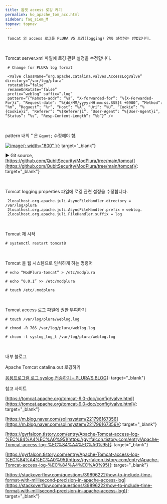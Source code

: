 ```yaml
---
title: 톰캣 access 로깅 켜기
permalink: ko_apache_tom_acc.html
sidebar: faq_siem_M
topnav: topnav
---
```


     Tomcat 의 access 로그를 PLURA V5 로깅(logging) 연동 설정하는 방법입니다.

<br />

Tomcat server.xml 파일에 로깅 관련 설정을 수정합니다.

     # Change for PLURA log format

     <Valve className=”org.apache.catalina.valves.AccessLogValve” directory=”/var/log/plura”
     rotatable=”false”
     renameOnRotate=”false”
     prefix=”weblog” suffix=”.log”
     pattern=”{“Remote-addr”: “%a”, “X-forwarded-for”: “%{X-Forwarded-For}i”, “Request-date”: “%{dd/MM/yyyy:HH:mm:ss.SSS}t +0900”, “Method”: “%m”, “Request”: “%r”, “Host”: “%A”, “Uri”: “%U”, “Cookie”: “%{Cookie}i”, “Referer”: “%{Referer}i”, “User-Agent”: “%{User-Agent}i”, “Status”: “%s”, “Resp-Content-Length”: “%b”}” />

<br />

 pattern 내의 ” 은 `&quot;` 수정해야 함.

[![image](/docs/images/Additianal/apache/1.png){: width="800" }](/docs/images/Additianal/apache/1.png){: target="_blank"}

▶ Git source, [https://github.com/QubitSecurity/ModPlura/tree/main/tomcat](https://github.com/QubitSecurity/ModPlura/tree/main/tomcat){: target="_blank"}

<br />

Tomcat logging.properties 파일에 로깅 관련 설정을 수정합니다.

     2localhost.org.apache.juli.AsyncFileHandler.directory = /var/log/plura
     2localhost.org.apache.juli.AsyncFileHandler.prefix = weblog.
     2localhost.org.apache.juli.FileHandler.suffix = log

<br />

Tomcat 재 시작

`# systemctl restart tomcat8`

<br />

Tomcat 을 웹 시스템으로 인식하게 하는 명령어

`# echo “ModPlura-tomcat” > /etc/modplura`

`# echo “0.0.1” >> /etc/modplura`

`# touch /etc/.modplura`

<br />

Tomcat access 로그 파일에 권한 부여하기

`# touch /var/log/plura/weblog.log`

`# chmod -R 766 /var/log/plura/weblog.log`

`# chcon -t syslog_log_t /var/log/plura/weblog.log`

<br />

내부 블로그

Apache Tomcat catalina.out 로깅하기

[응용프로그램 로그 syslog 전송하기 – PLURA’S BLOG](https://qubitsec.github.io/send_app_syslog.html){: target="_blank"}

 

참고 사이트

[https://tomcat.apache.org/tomcat-9.0-doc/config/valve.html](https://tomcat.apache.org/tomcat-9.0-doc/config/valve.html){: target="_blank"}

 

[https://m.blog.naver.com/solinsystem/221796167356](https://m.blog.naver.com/solinsystem/221796167356){: target="_blank"}

[https://gyrfalcon.tistory.com/entry/Apache-Tomcat-access-log-%EC%84%A4%EC%A0%95](https://gyrfalcon.tistory.com/entry/Apache-Tomcat-access-log-%EC%84%A4%EC%A0%95){: target="_blank"}

[https://gyrfalcon.tistory.com/entry/Apache-Tomcat-access-log-%EC%84%A4%EC%A0%95](https://gyrfalcon.tistory.com/entry/Apache-Tomcat-access-log-%EC%84%A4%EC%A0%95){: target="_blank"}

[https://stackoverflow.com/questions/39896222/how-to-include-time-format-with-millisecond-precision-in-apache-access-log](https://stackoverflow.com/questions/39896222/how-to-include-time-format-with-millisecond-precision-in-apache-access-log){: target="_blank"}